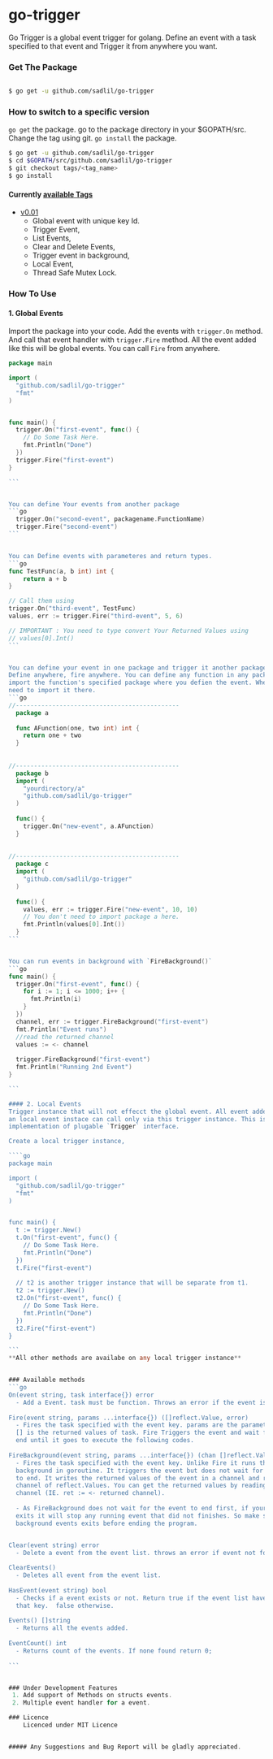 # go-trigger
Go Trigger is a global event trigger for golang. Define an event with a task specified to that
event and Trigger it from anywhere you want.

### Get The Package 
```bash

$ go get -u github.com/sadlil/go-trigger

```

### How to switch to a specific version
`go get` the package. go to the package directory in your $GOPATH/src. 
Change the tag using git.
`go install` the package.
 
```bash
$ go get -u github.com/sadlil/go-trigger
$ cd $GOPATH/src/github.com/sadlil/go-trigger
$ git checkout tags/<tag_name>
$ go install

```
#### Currently [available Tags](https://github.com/sadlil/go-trigger/releases)    
 - [v0.01](https://github.com/sadlil/go-trigger/releases/tag/v0.01)
     - Global event with unique key Id.
     - Trigger Event,
     - List Events,
     - Clear and Delete Events,
     - Trigger event in background,
     - Local Event,
     - Thread Safe Mutex Lock.


### How To Use
#### 1. Global Events
Import the package into your code. Add the events with `trigger.On` method.
And call that event handler with `trigger.Fire` method. All the event added 
like this will be global events. You can call `Fire` from anywhere.

````go
package main

import (
  "github.com/sadlil/go-trigger"
  "fmt"
)


func main() {
  trigger.On("first-event", func() {
    // Do Some Task Here.
    fmt.Println("Done")
  })
  trigger.Fire("first-event")
}

```


You can define Your events from another package
```go
  trigger.On("second-event", packagename.FunctionName)
  trigger.Fire("second-event")
```


You can Define events with parameteres and return types.
```go
func TestFunc(a, b int) int {
    return a + b
}

// Call them using
trigger.On("third-event", TestFunc)
values, err := trigger.Fire("third-event", 5, 6)

// IMPORTANT : You need to type convert Your Returned Values using
// values[0].Int()
```


You can define your event in one package and trigger it another package. Your event and triggers are global.
Define anywhere, fire anywhere. You can define any function in any package as event u only need to 
import the function's specified package where you defien the event. Where You trigger the event You do not 
need to import it there.
```go
//---------------------------------------------
  package a
  
  func AFunction(one, two int) int {
    return one + two
  }
  
  
//---------------------------------------------
  package b
  import (
    "yourdirectory/a"
    "github.com/sadlil/go-trigger"
  )
  
  func() {
    trigger.On("new-event", a.AFunction)
  }
  
  
//---------------------------------------------
  package c
  import (
    "github.com/sadlil/go-trigger"
  )
  
  func() {
    values, err := trigger.Fire("new-event", 10, 10) 
    // You don't need to import package a here.
    fmt.Println(values[0].Int())
  }
```


You can run events in background with `FireBackground()`
```go
func main() {
  trigger.On("first-event", func() {
    for i := 1; i <= 1000; i++ {
      fmt.Println(i)
    }
  })
  channel, err := trigger.FireBackground("first-event")
  fmt.Println("Event runs")
  //read the returned channel
  values := <- channel
  
  trigger.FireBackground("first-event")
  fmt.Println("Running 2nd Event")
}

```

#### 2. Local Events
Trigger instance that will not effecct the global event. All event added to
an local event instace can call only via this trigger instance. This is
implementation of plugable `Trigger` interface.

Create a local trigger instance,

````go
package main

import (
  "github.com/sadlil/go-trigger"
  "fmt"
)


func main() {
  t := trigger.New()
  t.On("first-event", func() {
    // Do Some Task Here.
    fmt.Println("Done")
  })
  t.Fire("first-event")
  
  // t2 is another trigger instance that will be separate from t1.
  t2 := trigger.New()
  t2.On("first-event", func() {
    // Do Some Task Here.
    fmt.Println("Done")
  })
  t2.Fire("first-event")
}

```
**All other methods are availabe on any local trigger instance**


### Available methods
```go
On(event string, task interface{}) error
  - Add a Event. task must be function. Throws an error if the event is duplicated.
   
Fire(event string, params ...interface{}) ([]reflect.Value, error)
  - Fires the task specified with the event key. params are the parameter and
  [] is the returned values of task. Fire Triggers the event and wait for it to
  end until it goes to execute the following codes.
  
FireBackground(event string, params ...interface{}) (chan []reflect.Value, error)
  - Fires the task specified with the event key. Unlike Fire it runs the event in
  background in goroutine. It triggers the event but does not wait for the event
  to end. It writes the returned values of the event in a channel and returns the
  channel of reflect.Values. You can get the returned values by reading the
  channel (IE. ret := <- returned channel).
  
  - As FireBackground does not wait for the event to end first, if your program 
  exits it will stop any running event that did not finishes. So make sure your
  background events exits before ending the program.   


Clear(event string) error
  - Delete a event from the event list. throws an error if event not found.
  
ClearEvents()
  - Deletes all event from the event list.
  
HasEvent(event string) bool
  - Checks if a event exists or not. Return true if the event list have a event with 
  that key.  false otherwise.
  
Events() []string
  - Returns all the events added.
  
EventCount() int
  - Returns count of the events. If none found return 0;
  
```


### Under Development Features
 1. Add support of Methods on structs events.
 2. Multiple event handler for a event.

### Licence
    Licenced under MIT Licence


##### Any Suggestions and Bug Report will be gladly appreciated.
